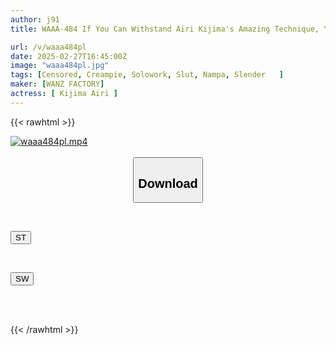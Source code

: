 ```yaml
---
author: j91
title: WAAA-484 If You Can Withstand Airi Kijima's Amazing Technique, You Can Have Raw Creampie SEX!

url: /v/waaa484pl
date: 2025-02-27T16:45:00Z
image: "waaa484pl.jpg"
tags: [Censored, Creampie, Solowork, Slut, Nampa, Slender	]
maker: [WANZ FACTORY]
actress: [ Kijima Airi ]
---
```



{{< rawhtml >}}

<div class="video" data-videoid="QJAVv3lxOehJDj">
    <a href="javascript:;">
        <img src="/v/waaa484pl/waaa484pl.jpg" width="WIDTH" height="HEIGHT" alt="waaa484pl.mp4" loading="lazy">
    </a>
</div>

<script type="text/javascript" src="https://j91.asia/asset/on-demand-st.js"></script>

<br>
  <link rel="stylesheet" href="https://j91.asia/asset/bs5.css">
  
  <center>
  <button class="btn btn-primary" type="button" data-bs-toggle="collapse" data-bs-target=".multi-collapse" aria-expanded="false" aria-controls="multiCollapseExample1 multiCollapseExample2"><h2>Download</h2></button></center>
</p>
<div class="row">
  <div class="col">
    <div class="collapse multi-collapse" id="multiCollapseExample1">
      <div class="card card-body">
	      	      <br>
<div class="buttons">  
<p><a href="/v/waaa484pl/st.html" target="_blank"><button class="btn-hover color-3"><i class="fa fa-download"></i> ST</button></a></p></div>
    </div>
  </div>
</div>
  <div class="col">
    <div class="collapse multi-collapse" id="multiCollapseExample2">
      <div class="card card-body">
	      <br>
<div class="buttons">
<p><a href="/v/waaa484pl/sw.html" target="_blank"><button class="btn-hover color-2"><i class="fa fa-download"></i> SW</button></a></p></div>
<br><br>
      </div>
    </div>
  </div>
</div>

{{< /rawhtml >}}